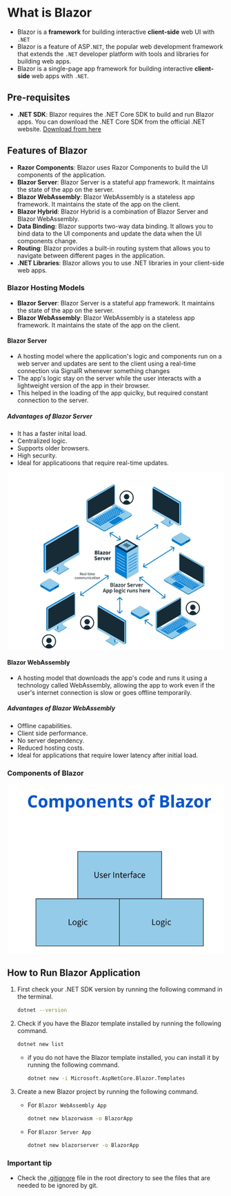 # What is Blazor

- Blazor is a **framework** for building interactive **client-side** web UI with `.NET`
- Blazor is a feature of ASP`.NET`, the popular web development framework that extends the `.NET` developer platform with tools and libraries for building web apps.
- Blazor is a single-page app framework for building interactive **client-side** web apps with `.NET`.

## Pre-requisites

- **.NET SDK**: Blazor requires the .NET Core SDK to build and run Blazor apps. You can download the .NET Core SDK from the official .NET website. [Download from here](https://dotnet.microsoft.com/en-us/download)

## Features of Blazor

- **Razor Components**: Blazor uses Razor Components to build the UI components of the application.
- **Blazor Server**: Blazor Server is a stateful app framework. It maintains the state of the app on the server.
- **Blazor WebAssembly**: Blazor WebAssembly is a stateless app framework. It maintains the state of the app on the client.
- **Blazor Hybrid**: Blazor Hybrid is a combination of Blazor Server and Blazor WebAssembly.
- **Data Binding**: Blazor supports two-way data binding. It allows you to bind data to the UI components and update the data when the UI components change.
- **Routing**: Blazor provides a built-in routing system that allows you to navigate between different pages in the application.
- **.NET Libraries**: Blazor allows you to use .NET libraries in your client-side web apps.

### Blazor Hosting Models

- **Blazor Server**: Blazor Server is a stateful app framework. It maintains the state of the app on the server.
- **Blazor WebAssembly**: Blazor WebAssembly is a stateless app framework. It maintains the state of the app on the client.

#### Blazor Server

- A hosting model where the application's logic and components run on a web server and updates are sent to the client using a real-time connection via SignalR whenever something changes
- The app's logic stay on the server while the user interacts with a lightweight version of the app in their browser.
- This helped in the loading of the app quiclky, but required constant connection to the server.

##### Advantages of Blazor Server

- It has a faster inital load.
- Centralized logic.
- Supports older browsers.
- High security.
- Ideal for applicatioons that require real-time updates.

![Blazor Server](../assets/blazorserver.png)

#### Blazor WebAssembly

- A hosting model that downloads the app's code and runs it using a technology called WebAssembly, allowing the app to work even if the user's internet connection is slow or goes offline temporarily.

##### Advantages of Blazor WebAssembly

- Offline capabilities.
- Client side performance.
- No server dependency.
- Reduced hosting costs.
- Ideal for applications that require lower latency after initial load.

### Components of Blazor

![Components of Blazor](../assets/componentsOfBlazor.png)

## How to Run Blazor Application

1. First check your .NET SDK version by running the following command in the terminal.

    ```bash
    dotnet --version
    ```

2. Check if you have the Blazor template installed by running the following command.

    ```bash
    dotnet new list
    ```

    - if you do not have the Blazor template installed, you can install it by running the following command.

        ```bash
        dotnet new -i Microsoft.AspNetCore.Blazor.Templates
        ```

3. Create a new Blazor project by running the following command.

    - For `Blazor WebAssembly App`

        ```bash
        dotnet new blazorwasm -o BlazorApp
        ```

    - For `Blazor Server App`

        ```bash
        dotnet new blazorserver -o BlazorApp
        ```

### Important tip

- Check the [.gitignore](../) file in the root directory to see the files that are needed to be ignored by git.
